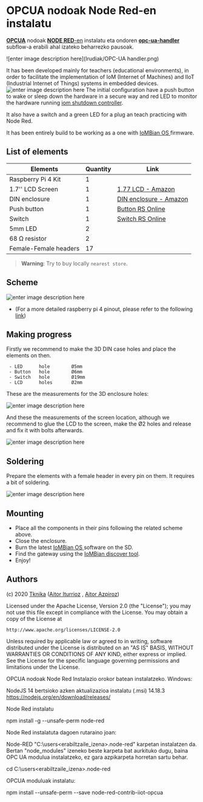 # OPCUA nodoak Node Red-en instalatu

[**OPCUA**](https://opcfoundation.org/) nodoak [**NODE RED**-en](https://nodered.org/) instalatu eta ondoren [**opc-ua-handler**](https://github.com/Tknika/node-red-subflows/tree/master/opc-ua-handler) subflow-a erabili ahal izateko beharrezko pausoak. 

![enter image description here](Irudiak/OPC-UA handler.png)


It has been developed mainly for teachers (educational environments), in order to facilitate the implementation of IoM (Internet of Machines) and IIoT (Industrial Internet of Things) systems in embedded devices.
![enter image description here](images/IOM2040k.png "IOM2040")
The initial configuration have a push button to wake or sleep down the hardware in a secure way and red LED to monitor the hardware running [iom shutdown controller](https://github.com/Tknika/iom2040-shutdown-controller).

 It also have a switch and a green LED for a plug an teach practicing with Node Red.  
 
It has been entirely build to be working as a one with [IoMBian OS ](https://github.com/Tknika/iombian) firmware.


## List of elements
|Elements| Quantity | Link | 
|---|---|---|
| Raspberry Pi 4 Kit| 1 | |
| 1.7'' LCD Screen| 1 |[1,77 LCD - Amazon](https://www.amazon.es/AZDelivery-Pantalla-Pulgadas-p%C3%ADxeles-Display/dp/B07TJGF8HS/ref=sr_1_2?__mk_es_ES=%C3%85M%C3%85%C5%BD%C3%95%C3%91&dchild=1&keywords=raspberry%2Bpi%2B1.77%2Btft&qid=1603185668&sr=8-2&th=1)|
| DIN enclosure| 1 |[DIN enclosure - Amazon](https://www.amazon.es/GeeekPi-Caja-para-Raspberry-riel/dp/B083B93PPM)|
| Push button| 1 |[Button RS Online](https://es.rs-online.com/web/p/botones-pulsadores/0320988/)|
| Switch| 1 |[Switch RS Online](https://es.rs-online.com/web/p/botones-pulsadores/1115778/)|
| 5mm LED| 2 ||
| 68 Ω resistor| 2 ||
| Female-Female headers| 17 ||

> **Warning**: Try to buy locally ```nearest store```.

## Scheme
![enter image description here](images/IOM2040_bb.png "Scheme")


  - (For a more detailed raspberry pi 4 pinout, please refer to the following [link](https://www.raspberrypi.org/documentation/usage/gpio/))


## Making progress

Firstly we recommend to make the 3D DIN case holes and place the elements on then. 

	 - LED 		hole 		Ø5mm
	 - Button 	hole 		Ø6mm
	 - Switch 	hole 		Ø19mm
	 - LCD		holes		Ø2mm

These are the measurements for the 3D enclosure holes:

![enter image description here](images/IOM2040%202D.png "3D enclosure")

And these the measurements of the screen location, although we recommend to glue the LCD to the screen, make the Ø2 holes and release and fix it with bolts afterwards.

![enter image description here](images/Pantaila%20CAD%202D.png "LCD")
## Soldering

Prepare the elements with a female header in every pin on them. It requires a bit of soldering.

![enter image description here](images/Elementuak.png)

## Mounting

 - Place all the components in their pins following the related scheme above.
 - Close the enclosure.
 - Burn the latest [IoMBian OS ](https://github.com/Tknika/iombian)  software on the SD.
 - Find the gateway using the [IoMBian discover tool](https://github.com/Tknika/iombian-discover).
 - Enjoy!

## Authors

(c) 2020 [Tknika](https://tknika.eus/) ([Aitor Iturrioz](https://github.com/bodiroga) ,  [Aitor Azpiroz](https://github.com/axpirina))

Licensed under the Apache License, Version 2.0 (the "License");
you may not use this file except in compliance with the License.
You may obtain a copy of the License at

    http://www.apache.org/licenses/LICENSE-2.0

Unless required by applicable law or agreed to in writing, software
distributed under the License is distributed on an "AS IS" BASIS,
WITHOUT WARRANTIES OR CONDITIONS OF ANY KIND, either express or implied.
See the License for the specific language governing permissions and
limitations under the License.


OPCUA nodoak Node Red Instalazio orokor batean instalatzeko.
Windows:

NodeJS 14 bertsioko azken aktualizazioa instalatu (.msi) 14.18.3
https://nodejs.org/en/download/releases/

Node Red instalatu

npm install -g --unsafe-perm node-red

Node Red instalatuta dagoen rutaraino joan:

Node-RED "C:\\users\<erabiltzaile_izena>\.node-red" karpetan instalatzen da. Bertan "node_modules" izeneko beste karpeta bat aurkituko dugu, baina OPC UA modulua instalatzeko, ez gara azpikarpeta horretan sartu behar.


cd C:\\users\<erabiltzaile_izena>\.node-red

OPCUA moduluak instalatu:

npm install --unsafe-perm --save node-red-contrib-iiot-opcua
